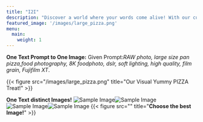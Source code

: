 ```yaml
---
title: "I2I"
description: "Discover a world where your words come alive! With our cutting-edge AI technology, transform your textual ideas into captivating visuals in just a few clicks.Whether you’re looking for a single image or exploring distinct designs for your prompt, we’ve got you covered.Dive into a seamless experience tailored to your creative vision."
featured_image: '/images/large_pizza.png'
menu:
  main:
    weight: 1
---
```

**One Text Prompt to One Image:**
Given Prompt:_RAW photo, large size pan pizza,food photography, 8K foodphoto, dslr, soft lighting, high quality, film grain, Fujifilm XT_.

{{< figure src="/images/large_pizza.png" title="Our Visual Yummy PIZZA Treat!" >}}


**One Text distinct Images!**
![Sample Image](/images/twin1.png)![Sample Image](/images/twin2.png)![Sample Image](/images/twin3.png)![Sample Image](/images/twin4.png)
{{< figure src="" title="**Choose the best Image!**" >}}

